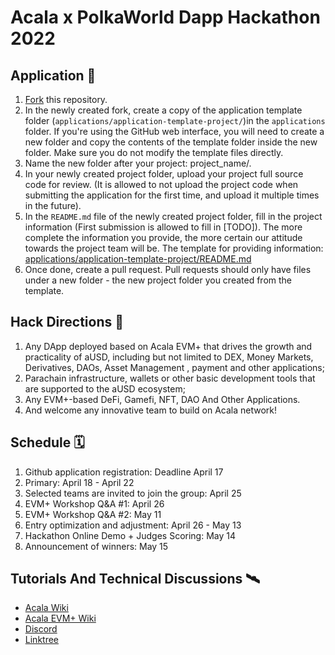 # Acala x PolkaWorld Dapp Hackathon 2022

## Application 🎯

1. [Fork](https://github.com/Acala-EVM-Dapps/Acala-PolkaWorld-Dapp-Hackathon-2022/fork) this repository.
2. In the newly created fork, create a copy of the application template folder (`applications/application-template-project/`)in the `applications` folder. If you're using the GitHub web interface, you will need to create a new folder and copy the contents of the template folder inside the new folder. Make sure you do not modify the template files directly.
3. Name the new folder after your project: project_name/.
4. In your newly created project folder, upload your project full source code for review. (It is allowed to not upload the project code when submitting the application for the first time, and upload it multiple times in the future).
5. In the `README.md` file of the newly created project folder, fill in the project information (First submission is allowed to fill in [TODO]). The more complete the information you provide, the more certain our attitude towards the project team will be. The template for providing information: [applications/application-template-project/README.md](https://github.com/Acala-EVM-Dapps/Acala-PolkaWorld-Dapp-Hackathon-2022/blob/main/applications/application-template-project/README.md)
6. Once done, create a pull request. Pull requests should only have files under a new folder - the new project folder you created from the template.


## Hack Directions 🎏

1. Any DApp deployed based on Acala EVM+ that drives the growth and practicality of aUSD, including but not limited to DEX, Money Markets, Derivatives, DAOs, Asset Management , payment and other applications;
2. Parachain infrastructure, wallets or other basic development tools that are supported to the aUSD ecosystem;
3. Any EVM+-based DeFi, Gamefi, NFT, DAO And Other Applications.
4. And welcome any innovative team to build on Acala network!

## Schedule 🗓

1. Github application registration: Deadline April 17
2. Primary: April 18 - April 22
3. Selected teams are invited to join the group: April 25
4. EVM+ Workshop Q&A #1: April 26
5. EVM+ Workshop Q&A #2: May 11
6. Entry optimization and adjustment: April 26 - May 13
7. Hackathon Online Demo + Judges Scoring: May 14
8. Announcement of winners: May 15

## Tutorials And Technical Discussions 🛰

- [Acala Wiki](https://wiki.acala.network/)
- [Acala EVM+ Wiki](https://evmdocs.acala.network/)
- [Discord](https://discord.com/invite/6QHVY4X)
- [Linktree](https://linktr.ee/acalanetwork)